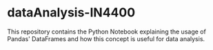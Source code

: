 # dataAnalysis-IN4400
This repository contains the Python Notebook explaining the usage of Pandas' DataFrames and how this concept is useful for data analysis.
